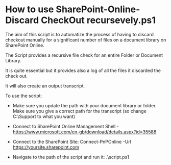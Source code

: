 # How to use SharePoint-Online-Discard CheckOut recursevely.ps1

The aim of this script is to automatize the process of having to discard checkout manually for a significant number of files on a document library on SharePoint Online.

The Script provides a recursive file check for an entire Folder or Document Library.

It is quite essential but it provides also a log of all the files it discarded the check out.

It will also create an output transcript.

To use the script:

- Make sure you update the path with your document library or folder. Make sure you give a correct path for the transcript (so change C:\Support to what you want)

- Connect to SharePoint Online Management Shell - https://www.microsoft.com/en-gb/download/details.aspx?id=35588

- Connect to the SharePoint Site: Connect-PnPOnline -Url https://yoursite.sharepoint.com

- Navigate to the path of the script and run it: .\script.ps1
